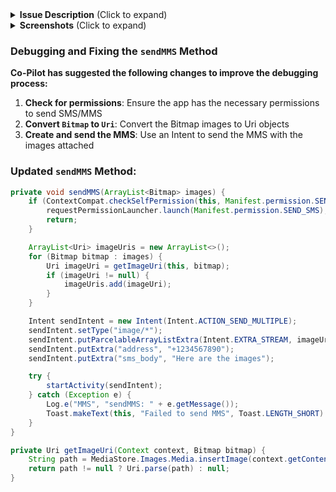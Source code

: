 <details>
  <summary><strong>Issue Description</strong> (Click to expand)</summary>

The `SendMMS` method initiated from within the `SendMessageActivity.java` that has been copied to this public repository at  
[https://github.com/tpoffice1/testing1](https://github.com/tpoffice1/testing1) is here for the purpose of introduction.  

It isn't working correctly according to the prior developer, who said that only Google can fix it.  

He mentioned that the workaround is to find or write another API, which seems dangerous to me from a personal security standpoint.  

I don't want there to be anything in the code that interacts directly with my account until it is running on my phone only, and I explicitly select the Google account for it to work with.  

I don't yet fully understand what is happening on the developer's side, and he has some logistical problems that prevent him from being in front of a computer and online when needed.  

I need additional eyes on what is broken within the `sendMMS` method through **CodeTogether**, which will allow you to emulate, test, edit, and compile directly from within my IDE.  

</details>

<details>
  <summary><strong>Screenshots</strong> (Click to expand)</summary>

  **Screen 1:** This screen allows the user to bring up a list of data sources by clicking on the purple button for the approved data processing action.  
  ![Screen 1](https://github.com/user-attachments/assets/752c8659-e666-4274-84e8-37a2bc432031)

  **Screen 2:** This screen allows the user to select which data is to be processed from the selected list.  
  | ![Screen 2](https://github.com/user-attachments/assets/ff5b5c5a-da9d-4739-97e5-5e2772eebd02) |
  |---|

  **Screen 3:** The code that produces this screen has been temporarily commented out for the purpose of testing the SendMMS method.

  **Screen 4:** This screen allows the user to select up to twelve images from within each of the seven groups of cars showing.  
  ![Screen 4](https://github.com/user-attachments/assets/7998fadc-6858-468c-884c-f73c7e0d7ada)

  **Screen 5:** This screen allows the user to confirm selected images from here, select contacts from one of the contact groups, and then type a message before sending the selected pictures to the potential customer.  
  | ![Screen 5](https://github.com/user-attachments/assets/9ea7e461-b105-42f6-a2de-b2cf5ae3241b) |
  |---|

</details>

### Debugging and Fixing the `sendMMS` Method  

**Co-Pilot has suggested the following changes to improve the debugging process:**  

1. **Check for permissions**: Ensure the app has the necessary permissions to send SMS/MMS  
2. **Convert `Bitmap` to `Uri`**: Convert the Bitmap images to Uri objects  
3. **Create and send the MMS**: Use an Intent to send the MMS with the images attached  

### Updated `sendMMS` Method:  

```java
private void sendMMS(ArrayList<Bitmap> images) {
    if (ContextCompat.checkSelfPermission(this, Manifest.permission.SEND_SMS) != PackageManager.PERMISSION_GRANTED) {
        requestPermissionLauncher.launch(Manifest.permission.SEND_SMS);
        return;
    }

    ArrayList<Uri> imageUris = new ArrayList<>();
    for (Bitmap bitmap : images) {
        Uri imageUri = getImageUri(this, bitmap);
        if (imageUri != null) {
            imageUris.add(imageUri);
        }
    }

    Intent sendIntent = new Intent(Intent.ACTION_SEND_MULTIPLE);
    sendIntent.setType("image/*");
    sendIntent.putParcelableArrayListExtra(Intent.EXTRA_STREAM, imageUris);
    sendIntent.putExtra("address", "+1234567890");
    sendIntent.putExtra("sms_body", "Here are the images");

    try {
        startActivity(sendIntent);
    } catch (Exception e) {
        Log.e("MMS", "sendMMS: " + e.getMessage());
        Toast.makeText(this, "Failed to send MMS", Toast.LENGTH_SHORT).show();
    }
}

private Uri getImageUri(Context context, Bitmap bitmap) {
    String path = MediaStore.Images.Media.insertImage(context.getContentResolver(), bitmap, "Image", null);
    return path != null ? Uri.parse(path) : null;
}
